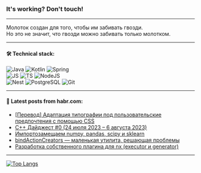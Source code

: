 ### It's working? Don't touch!

---
Молоток создан для того, чтобы им забивать гвозди. <br>
Но это не значит, что гвозди можно забивать только молотком.

---

#### 🛠️ Technical stack:

![Java](https://img.shields.io/badge/Java-informational?logo=Oracle&style=flat&logoColor=white&color=FF4500)
![Kotlin](https://img.shields.io/badge/Kotlin-informational?logo=Kotlin&style=flat&logoColor=white&color=774D97)
![Spring](https://img.shields.io/badge/SpringBoot-informational?logo=SpringBoot&style=flat&logoColor=white&color=6DB33F) <br>
![JS](https://img.shields.io/badge/JS-informational?logo=javaScript&style=flat&logoColor=black&color=F7Df1E)
![TS](https://img.shields.io/badge/TypeScript-informational?logo=typeScript&style=flat&logoColor=black&color=0667A8)
![NodeJS](https://img.shields.io/badge/NodeJS-informational?logo=node.js&style=flat&logoColor=white&color=70A760) <br>
![Nest](https://img.shields.io/badge/NestJS-informational?logo=NestJS&style=flat&logoColor=white&color=E0234E)
![PostgreSQL](https://img.shields.io/badge/PostgreSQL-informational?logo=PostgreSQL&style=flat&logoColor=white&color=DAA520)
![Git](https://img.shields.io/badge/Git-informational?logo=git&style=flat&logoColor=white&color=778899)

___

#### 💬 Latest posts from habr.com:

<!-- BLOG-POST-LIST:START -->
- [[Перевод] Адаптация типографии под пользовательские предпочтения с помощью CSS](https://habr.com/ru/articles/752812/?utm_source=habrahabr&utm_medium=rss&utm_campaign=752812)
- [C++ Дайджест #0 &lpar;24 июля 2023 – 6 августа 2023&rpar;](https://habr.com/ru/articles/752802/?utm_source=habrahabr&utm_medium=rss&utm_campaign=752802)
- [Импортозамещаем numpy, pandas, scipy и sklearn](https://habr.com/ru/articles/752762/?utm_source=habrahabr&utm_medium=rss&utm_campaign=752762)
- [bindActionCreators — маленькая утилита, решающая проблемы](https://habr.com/ru/articles/752772/?utm_source=habrahabr&utm_medium=rss&utm_campaign=752772)
- [Разработка собственного плагина для nx &lpar;executor и generator&rpar;](https://habr.com/ru/articles/752760/?utm_source=habrahabr&utm_medium=rss&utm_campaign=752760)
<!-- BLOG-POST-LIST:END -->

---
[![Top Langs](https://github-readme-stats-git-master-advtsetting-gmailcom.vercel.app/api/top-langs/?username=zloylis&langs_count=10&hide_title=false&title_color=e6edf3&size_weight=0.5&count_weight=0.5&layout=compact&hide_border=true&theme=dracula)](https://github.com/zloylis)

<!-- ![GitHub stats](https://github-readme-stats-git-master-advtsetting-gmailcom.vercel.app/api?username=zloylis&show_icons=true&hide_border=true&theme=dracula&hide_title=true&include_all_commits=true&count_private=true&hide=contribs&hide_rank=true) -->
